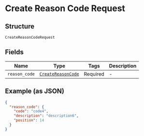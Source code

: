 
# Create Reason Code Request

## Structure

`CreateReasonCodeRequest`

## Fields

| Name | Type | Tags | Description |
|  --- | --- | --- | --- |
| `reason_code` | [`CreateReasonCode`](../../doc/models/create-reason-code.md) | Required | - |

## Example (as JSON)

```json
{
  "reason_code": {
    "code": "code4",
    "description": "description6",
    "position": 14
  }
}
```

